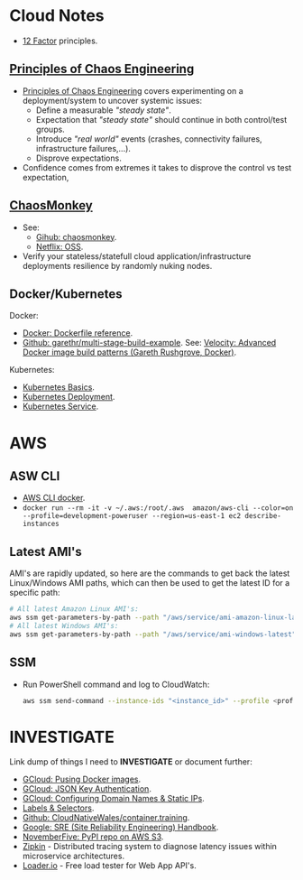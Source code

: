 Cloud Notes
===========

* [12 Factor] principles.

[Principles of Chaos Engineering]
---------------------------------

* [Principles of Chaos Engineering] covers experimenting on a deployment/system
  to uncover systemic issues:
    * Define a measurable _"steady state"_.
    * Expectation that _"steady state"_ should continue in both control/test
      groups.
    * Introduce _"real world"_ events (crashes, connectivity failures,
      infrastructure failures,...).
    * Disprove expectations.
* Confidence comes from extremes it takes to disprove the control vs test
  expectation,

[ChaosMonkey]
-------------

* See:
    * [Gihub: chaosmonkey].
    * [Netflix: OSS].
* Verify your stateless/statefull cloud application/infrastructure deployments
  resilience by randomly nuking nodes.

Docker/Kubernetes
-----------------

Docker:

* [Docker: Dockerfile reference].
* [Github: garethr/multi-stage-build-example]. See: [Velocity: Advanced Docker
  image build patterns (Gareth Rushgrove, Docker)].

Kubernetes:

* [Kubernetes Basics].
* [Kubernetes Deployment].
* [Kubernetes Service].

AWS
===

ASW CLI
-------

* [AWS CLI docker].
* `docker run --rm -it -v ~/.aws:/root/.aws  amazon/aws-cli --color=on --profile=development-poweruser --region=us-east-1 ec2 describe-instances`


Latest AMI's
------------

AMI's are rapidly updated, so here are the commands to get back the latest
Linux/Windows AMI paths, which can then be used to get the latest ID for a
specific path:

```bash
# All latest Amazon Linux AMI's:
aws ssm get-parameters-by-path --path "/aws/service/ami-amazon-linux-latest" --region <region> --profile <profile>
# All latest Windows AMI's:
aws ssm get-parameters-by-path --path "/aws/service/ami-windows-latest" --region <region> --profile <profile>
```

SSM
---

* Run PowerShell command and log to CloudWatch:

  ```bash
  aws ssm send-command --instance-ids "<instance_id>" --profile <profile> --cloud-watch-output-config "CloudWatchLogGroupName=echotest,CloudWatchOutputEnabled=true" --document-name AWS-RunPowerShellScript --parameters commands="echo Hello World"
  ```

INVESTIGATE
===========

Link dump of things I need to **INVESTIGATE** or document further:

* [GCloud: Pusing Docker images].
* [GCloud: JSON Key Authentication].
* [GCloud: Configuring Domain Names & Static IPs].
* [Labels & Selectors].
* [Github: CloudNativeWales/container.training].
* [Google: SRE (Site Reliability Engineering) Handbook].
* [NovemberFive: PyPI repo on AWS S3].
* [Zipkin] - Distributed tracing system to diagnose latency issues within
  microservice architectures.
* [Loader.io] - Free load tester for Web App API's.


[12 Factor]: https://12factor.net
[Principles of Chaos Engineering]: http://principlesofchaos.org

[ChaosMonkey]: https://netflix.github.io/chaosmonkey/
[Gihub: chaosmonkey]: https://github.com/netflix/chaosmonkey
[Netflix: OSS]: https://netflix.github.io

[AWS CLI docker]: https://docs.aws.amazon.com/cli/latest/userguide/install-cliv2-docker.html

[GCloud: Pusing Docker images]: https://cloud.google.com/container-registry/docs/pushing-and-pulling
[GCloud: JSON Key Authentication]: https://cloud.google.com/container-registry/docs/advanced-authentication#using_a_json_key_file
[GCloud: Configuring Domain Names & Static IPs]: https://cloud.google.com/kubernetes-engine/docs/tutorials/configuring-domain-name-static-ip#step_2a_using_a_service
[Kubernetes Basics]: https://kubernetes.io/docs/tutorials/kubernetes-basics/
[Kubernetes Deployment]: https://kubernetes.io/docs/concepts/workloads/controllers/deployment/
[Kubernetes Service]: https://kubernetes.io/docs/concepts/services-networking/service/
[Labels & Selectors]: https://kubernetes.io/docs/concepts/overview/working-with-objects/labels/
[Github: CloudNativeWales/container.training]: https://github.com/cloudnativewales/container.training
[Google: SRE (Site Reliability Engineering) Handbook]: https://landing.google.com/sre/sre-book/toc/
[NovemberFive: PyPI repo on AWS S3]: https://novemberfive.co/blog/opensource-pypi-package-repository-tutorial/
[Docker: Dockerfile reference]: https://docs.docker.com/engine/reference/builder/
[Github: garethr/multi-stage-build-example]: https://github.com/garethr/multi-stage-build-example
[Velocity: Advanced Docker image build patterns (Gareth Rushgrove, Docker)]: conferences/2018-11-01_oreilly_velocity_devops_conference.md#advanced-docker-image-build-patterns-gareth-rushgrove-docker
[Zipkin]: https://zipkin.io
[Loader.io]: https://loader.io
